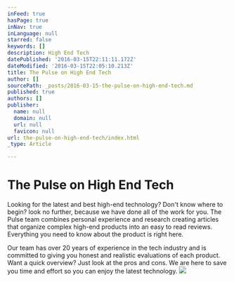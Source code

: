```yaml
---
inFeed: true
hasPage: true
inNav: true
inLanguage: null
starred: false
keywords: []
description: High End Tech
datePublished: '2016-03-15T22:11:11.172Z'
dateModified: '2016-03-15T22:05:10.213Z'
title: The Pulse on High End Tech
author: []
sourcePath: _posts/2016-03-15-the-pulse-on-high-end-tech.md
published: true
authors: []
publisher:
  name: null
  domain: null
  url: null
  favicon: null
url: the-pulse-on-high-end-tech/index.html
_type: Article

---
```

# The Pulse on High End Tech

Looking for the latest and best high-end technology?
Don't know where to begin? look no further, because we have done all of the work for you. The Pulse team combines personal experience and research creating articles that organize complex high-end products into an easy to read reviews. Everything you need to know about the product is right here.

Our team has over 20 years of experience in the tech industry and is committed to giving you honest and realistic evaluations of each product. Want a quick overview? Just look at the pros and cons. We are here to save you time and effort so you can enjoy the latest technology.
![](https://the-grid-user-content.s3-us-west-2.amazonaws.com/21212fb7-a66a-4b0f-a494-2b736a73042f.png)